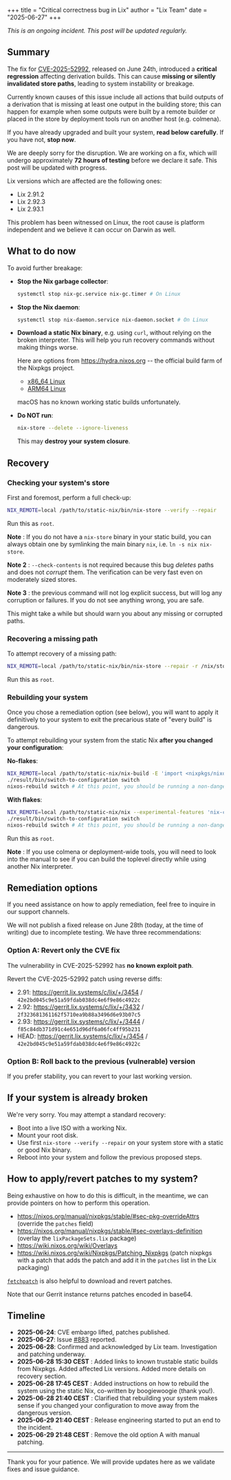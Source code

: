 +++
title = "Critical correctness bug in Lix"
author = "Lix Team"
date = "2025-06-27"
+++

*This is an ongoing incident. This post will be updated regularly.*

## Summary

The fix for [CVE-2025-52992](https://nvd.nist.gov/vuln/detail/CVE-2025-52992), released on June 24th, introduced a **critical regression** affecting derivation builds. This can cause **missing or silently invalidated store paths**, leading to system instability or breakage. 

Currently known causes of this issue include all actions that build outputs of a derivation that is missing at least one output in the building store; this can happen for example when some outputs were built by a remote builder or placed in the store by deployment tools run on another host (e.g. colmena).

If you have already upgraded and built your system, **read below carefully**. If you have not, **stop now**.

We are deeply sorry for the disruption. We are working on a fix, which will undergo approximately **72 hours of testing** before we declare it safe. This post will be updated with progress.

Lix versions which are affected are the following ones:

- Lix 2.91.2
- Lix 2.92.3
- Lix 2.93.1

This problem has been witnessed on Linux, the root cause is platform independent and we believe it can occur on Darwin as well.

## What to do now

To avoid further breakage:

* **Stop the Nix garbage collector**:

  ```bash
  systemctl stop nix-gc.service nix-gc.timer # On Linux
  ```

* **Stop the Nix daemon**:

  ```bash
  systemctl stop nix-daemon.service nix-daemon.socket # On Linux
  ```

* **Download a static Nix binary**, e.g. using `curl`, without relying on the broken interpreter. This will help you run recovery commands without making things worse.

  Here are options from https://hydra.nixos.org -- the official build farm of the Nixpkgs project.
  
  - [x86_64 Linux](https://hydra.nixos.org/job/nixpkgs/trunk/lixStatic.x86_64-linux/latest/download-by-type/file/binary-dist)
  - [ARM64 Linux](https://hydra.nixos.org/job/nixpkgs/trunk/lixStatic.aarch64-linux/latest/download-by-type/file/binary-dist)
  
  macOS has no known working static builds unfortunately.

* **Do NOT run**:

  ```bash
  nix-store --delete --ignore-liveness
  ```

  This may **destroy your system closure**.

## Recovery

### Checking your system's store

First and foremost, perform a full check-up:
```bash
NIX_REMOTE=local /path/to/static-nix/bin/nix-store --verify --repair
```

Run this as `root`.

**Note** : If you do not have a `nix-store` binary in your static build, you can always obtain one by symlinking the main binary `nix`, i.e. `ln -s nix nix-store`.

**Note 2** : `--check-contents` is not required because this bug *deletes* paths and does not *corrupt* them. The verification can be very fast even on moderately sized stores.

**Note 3** : the previous command will not log explicit success, but will log any corruption or failures. If you do not see anything wrong, you are safe.

This might take a while but should warn you about any missing or corrupted paths.

### Recovering a missing path

To attempt recovery of a missing path:

```bash
NIX_REMOTE=local /path/to/static-nix/bin/nix-store --repair -r /nix/store/xxxx-path
```

Run this as `root`.

### Rebuilding your system

Once you chose a remediation option (see below), you will want to apply it definitively to your system to exit the precarious state of "every build" is dangerous.

To attempt rebuilding your system from the static Nix **after you changed your configuration**:

**No-flakes**:

```bash
NIX_REMOTE=local /path/to/static-nix/nix-build -E 'import <nixpkgs/nixos> {}' -A system
./result/bin/switch-to-configuration switch
nixos-rebuild switch # At this point, you should be running a non-dangerous Nix interpreter, you can rebuild your system and register it in the bootloader.
```

**With flakes**:

```bash
NIX_REMOTE=local /path/to/static-nix/nix --experimental-features 'nix-command flakes' build /path/to/nixos/flake#nixosConfigurations.myhostname.config.system.build.toplevel
./result/bin/switch-to-configuration switch
nixos-rebuild switch # At this point, you should be running a non-dangerous Nix interpreter, you can rebuild your system and register it in the bootloader.
```

Run this as `root`.

**Note** : If you use colmena or deployment-wide tools, you will need to look into the manual to see if you can build the toplevel directly while using another Nix interpreter.

## Remediation options

If you need assistance on how to apply remediation, feel free to inquire in our support channels.

We will not publish a fixed release on June 28th (today, at the time of writing) due to incomplete testing. We have three recommendations:

### Option A: Revert only the CVE fix

The vulnerability in CVE-2025-52992 has **no known exploit path**. 

Revert the CVE-2025-52992 patch using reverse diffs:

* 2.91: https://gerrit.lix.systems/c/lix/+/3454 / `42e2bd045c9e51a59fdab038dc4e6f9e86c4922c`
* 2.92: https://gerrit.lix.systems/c/lix/+/3432 / `2f323681361162f5710ea9b88a3496d6e93b07c5`
* 2.93: https://gerrit.lix.systems/c/lix/+/3444 / `f85c84db371d91c4e651d96df6a06fc4ff95b231`
* HEAD: https://gerrit.lix.systems/c/lix/+/3454 / `42e2bd045c9e51a59fdab038dc4e6f9e86c4922c`

### Option B: Roll back to the previous (vulnerable) version

If you prefer stability, you can revert to your last working version.

## If your system is already broken

We're very sorry. You may attempt a standard recovery:

* Boot into a live ISO with a working Nix.
* Mount your root disk.
* Use first `nix-store --verify --repair` on your system store with a static or good Nix binary.
* Reboot into your system and follow the previous proposed steps.

## How to apply/revert patches to my system?

Being exhaustive on how to do this is difficult, in the meantime, we can provide pointers on how to perform this operation.

- https://nixos.org/manual/nixpkgs/stable/#sec-pkg-overrideAttrs (override the `patches` field)
- https://nixos.org/manual/nixpkgs/stable/#sec-overlays-definition (overlay the `lixPackageSets.lix` package)
- https://wiki.nixos.org/wiki/Overlays
- https://wiki.nixos.org/wiki/Nixpkgs/Patching_Nixpkgs (patch nixpkgs with a patch that adds the patch and add it in the `patches` list in the Lix packaging)


[`fetchpatch`](https://nixos.org/manual/nixpkgs/stable/#fetchpatch) is also helpful to download and revert patches.

Note that our Gerrit instance returns patches encoded in base64.

## Timeline

* **2025-06-24**: CVE embargo lifted, patches published.
* **2025-06-27**: Issue [#883](https://git.lix.systems/lix-project/lix/issues/883) reported.
* **2025-06-28**: Confirmed and acknowledged by Lix team. Investigation and patching underway.
* **2025-06-28 15:30 CEST** : Added links to known trustable static builds from Nixpkgs. Added affected Lix versions. Added more details on recovery section.
* **2025-06-28 17:45 CEST** : Added instructions on how to rebuild the system using the static Nix, co-written by boogiewoogie (thank you!).
* **2025-06-28 21:40 CEST** : Clarified that rebuilding your system makes sense if you changed your configuration to move away from the dangerous version.
* **2025-06-29 21:40 CEST** : Release engineering started to put an end to the incident.
* **2025-06-29 21:48 CEST** : Remove the old option A with manual patching.

---

Thank you for your patience. We will provide updates here as we validate fixes and issue guidance.

